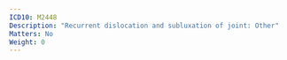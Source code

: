 ```yaml
---
ICD10: M2448
Description: "Recurrent dislocation and subluxation of joint: Other"
Matters: No
Weight: 0
---
```


